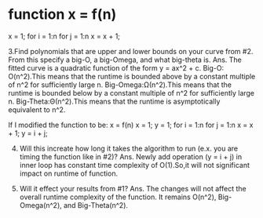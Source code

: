 # function x = f(n)
x = 1;
for i = 1:n
for j = 1:n
x = x + 1;

3.Find polynomials that are upper and lower bounds on your curve from #2. From this specify a big-O, a big-Omega, and what big-theta is.
Ans.
The fitted curve is a quadratic function of the form y = ax^2 + c. Big-O: O(n^2).This means that the runtime is bounded above by a constant multiple of n^2 for sufficiently large n.
Big-Omega:Ω(n^2).This means that the runtime is bounded below by a constant multiple of n^2 for sufficiently large n.
Big-Theta:Θ(n^2).This means that the runtime is asymptotically equivalent to n^2.

If I modified the function to be:
x = f(n)
x = 1;
y = 1;
for i = 1:n
for j = 1:n
x = x + 1;
   y = i + j;

4. Will this increate how long it takes the algorithm to run (e.x. you are timing the function like in #2)?
Ans. Newly add operation (y = i + j) in inner loop has constant time complexity of O(1).So,it will not significant impact on runtime of function.

6. Will it effect your results from #1?
Ans. The changes will not affect the overall runtime complexity of the function. It remains O(n^2), Big-Omega(n^2), and Big-Theta(n^2).
